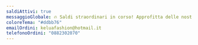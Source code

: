 ```yaml
---
saldiAttivi: true
messaggioGlobale: 🔥 Saldi straordinari in corso! Approfitta delle nostre offerte esclusive
coloreTema: "#ddbb76"
emailOrdini: keluafashion@hotmail.it
telefonoOrdini: "0882302070"
---
```

